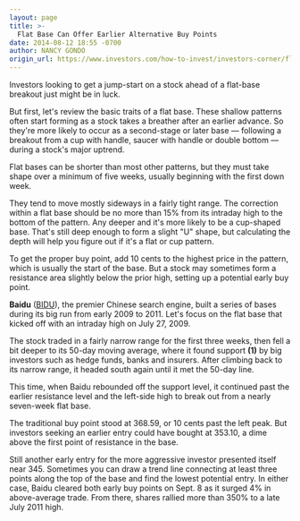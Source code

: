 ```yaml
---
layout: page
title: >-
  Flat Base Can Offer Earlier Alternative Buy Points
date: 2014-08-12 18:55 -0700
author: NANCY GONDO
origin_url: https://www.investors.com/how-to-invest/investors-corner/flat-base-can-offer-earlier-alternative-buy-points/
---
```


Investors looking to get a jump-start on a stock ahead of a flat-base breakout just might be in luck.

But first, let's review the basic traits of a flat base. These shallow patterns often start forming as a stock takes a breather after an earlier advance. So they're more likely to occur as a second-stage or later base — following a breakout from a cup with handle, saucer with handle or double bottom — during a stock's major uptrend.

Flat bases can be shorter than most other patterns, but they must take shape over a minimum of five weeks, usually beginning with the first down week.

They tend to move mostly sideways in a fairly tight range. The correction within a flat base should be no more than 15% from its intraday high to the bottom of the pattern. Any deeper and it's more likely to be a cup-shaped base. That's still deep enough to form a slight "U" shape, but calculating the depth will help you figure out if it's a flat or cup pattern.

To get the proper buy point, add 10 cents to the highest price in the pattern, which is usually the start of the base. But a stock may sometimes form a resistance area slightly below the prior high, setting up a potential early buy point.

**Baidu** ([BIDU](https://research.investors.com/quote.aspx?symbol=BIDU)), the premier Chinese search engine, built a series of bases during its big run from early 2009 to 2011. Let's focus on the flat base that kicked off with an intraday high on July 27, 2009.

The stock traded in a fairly narrow range for the first three weeks, then fell a bit deeper to its 50-day moving average, where it found support **(1)** by big investors such as hedge funds, banks and insurers. After climbing back to its narrow range, it headed south again until it met the 50-day line.

This time, when Baidu rebounded off the support level, it continued past the earlier resistance level and the left-side high to break out from a nearly seven-week flat base.

The traditional buy point stood at 368.59, or 10 cents past the left peak. But investors seeking an earlier entry could have bought at 353.10, a dime above the first point of resistance in the base.

Still another early entry for the more aggressive investor presented itself near 345. Sometimes you can draw a trend line connecting at least three points along the top of the base and find the lowest potential entry. In either case, Baidu cleared both early buy points on Sept. 8 as it surged 4% in above-average trade. From there, shares rallied more than 350% to a late July 2011 high.
